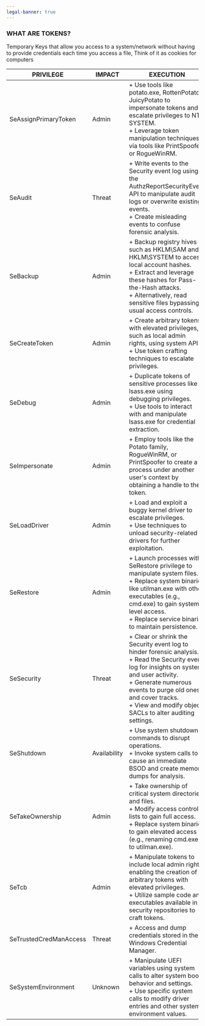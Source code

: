 ```yaml
---
legal-banner: true
---
```


### **WHAT ARE TOKENS?**

Temporary Keys that allow you access to a system/network without having to provide credentials each time you access a file, Think of it as cookies for computers

| PRIVILEGE | IMPACT | EXECUTION |
| --- | --- | --- |
| SeAssignPrimaryToken | Admin | \+ Use tools like potato.exe, RottenPotato, JuicyPotato to impersonate tokens and escalate privileges to NT SYSTEM.  <br>\+ Leverage token manipulation techniques via tools like PrintSpoofer or RogueWinRM. |
| SeAudit | Threat | \+ Write events to the Security event log using the AuthzReportSecurityEvent API to manipulate audit logs or overwrite existing events.  <br>\+ Create misleading events to confuse forensic analysis. |
| SeBackup | Admin | \+ Backup registry hives such as HKLM\\SAM and HKLM\\SYSTEM to access local account hashes.  <br>\+ Extract and leverage these hashes for Pass-the-Hash attacks.  <br>\+ Alternatively, read sensitive files bypassing usual access controls. |
| SeCreateToken | Admin | \+ Create arbitrary tokens with elevated privileges, such as local admin rights, using system APIs.  <br>\+ Use token crafting techniques to escalate privileges. |
| SeDebug | Admin | \+ Duplicate tokens of sensitive processes like lsass.exe using debugging privileges.  <br>\+ Use tools to interact with and manipulate lsass.exe for credential extraction. |
| SeImpersonate | Admin | \+ Employ tools like the Potato family, RogueWinRM, or PrintSpoofer to create a process under another user's context by obtaining a handle to their token. |
| SeLoadDriver | Admin | \+ Load and exploit a buggy kernel driver to escalate privileges.  <br>\+ Use techniques to unload security-related drivers for further exploitation. |
| SeRestore | Admin | \+ Launch processes with SeRestore privilege to manipulate system files.  <br>\+ Replace system binaries like utilman.exe with other executables (e.g., cmd.exe) to gain system-level access.  <br>\+ Replace service binaries to maintain persistence. |
| SeSecurity | Threat | \+ Clear or shrink the Security event log to hinder forensic analysis.  <br>\+ Read the Security event log for insights on system and user activity.  <br>\+ Generate numerous events to purge old ones and cover tracks.  <br>\+ View and modify object SACLs to alter auditing settings. |
| SeShutdown | Availability | \+ Use system shutdown commands to disrupt operations.  <br>\+ Invoke system calls to cause an immediate BSOD and create memory dumps for analysis. |
| SeTakeOwnership | Admin | \+ Take ownership of critical system directories and files.  <br>\+ Modify access control lists to gain full access.  <br>\+ Replace system binaries to gain elevated access (e.g., renaming cmd.exe to utilman.exe). |
| SeTcb | Admin | \+ Manipulate tokens to include local admin rights, enabling the creation of arbitrary tokens with elevated privileges.  <br>\+ Utilize sample code and executables available in security repositories to craft tokens. |
| SeTrustedCredManAccess | Threat | \+ Access and dump credentials stored in the Windows Credential Manager. |
| SeSystemEnvironment | Unknown | \+ Manipulate UEFI variables using system calls to alter system boot behavior and settings.  <br>\+ Use specific system calls to modify driver entries and other system environment values. |